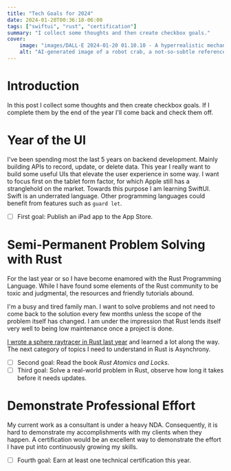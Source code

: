 ```yaml
---
title: "Tech Goals for 2024"
date: 2024-01-20T00:36:18-06:00
tags: ["swiftui", "rust", "certification"]
summary: "I collect some thoughts and then create checkbox goals."
cover:
    image: "images/DALL·E 2024-01-20 01.10.10 - A hyperrealistic mechanical crab wearing futuristic armor, set against a seashore background. The crab's armor is sleek and metallic, with intricate d.png"
    alt: "AI-generated image of a robot crab, a not-so-subtle reference to Rust"
---
```


# Introduction
In this post I collect some thoughts and then create checkbox goals. If I complete them by the end of the
year I'll come back and check them off.

# Year of the UI
I've been spending most the last 5 years on backend development. Mainly building APIs to record, update,
or delete data. This year I really want to build some useful UIs that elevate the user experience in
some way. I want to focus first on the tablet form factor, for which Apple still has a stranglehold on
the market. Towards this purpose I am learning SwiftUI. Swift is an underrated language. Other programming
languages could benefit from features such as `guard let`.

- [ ] First goal: Publish an iPad app to the App Store.

# Semi-Permanent Problem Solving with Rust
For the last year or so I have become enamored with the Rust Programming Language. While I have found
some elements of the Rust community to be toxic and judgmental, the resources and friendly tutorials
abound.

I'm a busy and tired family man. I want to solve problems and not need to come back to the solution
every few months unless the scope of the problem itself has changed. I am under the impression that
Rust lends itself very well to being low maintenance once a project is done.

[I wrote a sphere raytracer in Rust last year](/blog/raytracer-what-i-learned) and learned a lot along
the way. The next category of topics I need to understand in Rust is Asynchrony.

- [ ] Second goal: Read the book *Rust Atomics and Locks*.
- [ ] Third goal: Solve a real-world problem in Rust, observe how long it takes before it needs updates.

# Demonstrate Professional Effort
My current work as a consultant is under a heavy NDA. Consequently, it is hard to demonstrate my accomplishments
with my clients when they happen. A certification would be an excellent way to demonstrate the effort I have
put into continuously growing my skills.

- [ ] Fourth goal: Earn at least one technical certification this year.

